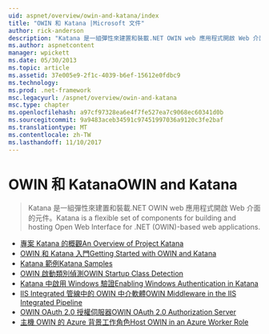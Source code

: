 ```yaml
---
uid: aspnet/overview/owin-and-katana/index
title: "OWIN 和 Katana |Microsoft 文件"
author: rick-anderson
description: "Katana 是一組彈性來建置和裝載.NET OWIN web 應用程式開啟 Web 介面的元件。"
ms.author: aspnetcontent
manager: wpickett
ms.date: 05/30/2013
ms.topic: article
ms.assetid: 37e005e9-2f1c-4039-b6ef-15612e0fdbc9
ms.technology: 
ms.prod: .net-framework
msc.legacyurl: /aspnet/overview/owin-and-katana
msc.type: chapter
ms.openlocfilehash: a97cf97328ea6e4f7fe527ea7c9068ec60341d0b
ms.sourcegitcommit: 9a9483aceb34591c97451997036a9120c3fe2baf
ms.translationtype: MT
ms.contentlocale: zh-TW
ms.lasthandoff: 11/10/2017
---
```

<a name="owin-and-katana"></a><span data-ttu-id="7b221-103">OWIN 和 Katana</span><span class="sxs-lookup"><span data-stu-id="7b221-103">OWIN and Katana</span></span>
====================
> <span data-ttu-id="7b221-104">Katana 是一組彈性來建置和裝載.NET OWIN web 應用程式開啟 Web 介面的元件。</span><span class="sxs-lookup"><span data-stu-id="7b221-104">Katana is a flexible set of components for building and hosting Open Web Interface for .NET (OWIN)-based web applications.</span></span>


- [<span data-ttu-id="7b221-105">專案 Katana 的概觀</span><span class="sxs-lookup"><span data-stu-id="7b221-105">An Overview of Project Katana</span></span>](an-overview-of-project-katana.md)
- [<span data-ttu-id="7b221-106">OWIN 和 Katana 入門</span><span class="sxs-lookup"><span data-stu-id="7b221-106">Getting Started with OWIN and Katana</span></span>](getting-started-with-owin-and-katana.md)
- [<span data-ttu-id="7b221-107">Katana 範例</span><span class="sxs-lookup"><span data-stu-id="7b221-107">Katana Samples</span></span>](katana-samples.md)
- [<span data-ttu-id="7b221-108">OWIN 啟動類別偵測</span><span class="sxs-lookup"><span data-stu-id="7b221-108">OWIN Startup Class Detection</span></span>](owin-startup-class-detection.md)
- [<span data-ttu-id="7b221-109">Katana 中啟用 Windows 驗證</span><span class="sxs-lookup"><span data-stu-id="7b221-109">Enabling Windows Authentication in Katana</span></span>](enabling-windows-authentication-in-katana.md)
- [<span data-ttu-id="7b221-110">IIS Integrated 管線中的 OWIN 中介軟體</span><span class="sxs-lookup"><span data-stu-id="7b221-110">OWIN Middleware in the IIS Integrated Pipeline</span></span>](owin-middleware-in-the-iis-integrated-pipeline.md)
- [<span data-ttu-id="7b221-111">OWIN OAuth 2.0 授權伺服器</span><span class="sxs-lookup"><span data-stu-id="7b221-111">OWIN OAuth 2.0 Authorization Server</span></span>](owin-oauth-20-authorization-server.md)
- [<span data-ttu-id="7b221-112">主機 OWIN 的 Azure 背景工作角色</span><span class="sxs-lookup"><span data-stu-id="7b221-112">Host OWIN in an Azure Worker Role</span></span>](host-owin-in-an-azure-worker-role.md)
